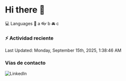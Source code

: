 # Hi there 👋

:computer: Languages
:pencil: a
:eyeglasses: b
:oncoming_automobile: c

### :zap: Actividad reciente
<!--RECENT_ACTIVITY:start-->
<!--RECENT_ACTIVITY:end-->
<!--RECENT_ACTIVITY:last_update-->
Last Updated: Monday, September 15th, 2025, 1:38:46 AM
<!--RECENT_ACTIVITY:last_update_end-->

### Vías de contacto

![LinkedIn](https://www.linkedin.com/in/irving-hernández-226846205/)
